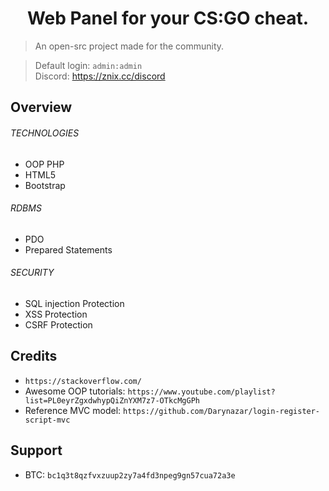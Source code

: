 <h1 align="center">Web Panel for your CS:GO cheat.</h1>

> An open-src project made for the community.

> Default login: `admin:admin` <br />
> Discord: https://znix.cc/discord

## Overview

###### TECHNOLOGIES

* OOP PHP
* HTML5
* Bootstrap

###### RDBMS

* PDO
* Prepared Statements

###### SECURITY

* SQL injection Protection
* XSS Protection
* CSRF Protection

## Credits

* `https://stackoverflow.com/`
* Awesome OOP tutorials: `https://www.youtube.com/playlist?list=PL0eyrZgxdwhypQiZnYXM7z7-OTkcMgGPh`
* Reference MVC model: `https://github.com/Darynazar/login-register-script-mvc`

## Support

* BTC: `bc1q3t8qzfvxzuup2zy7a4fd3npeg9gn57cua72a3e`